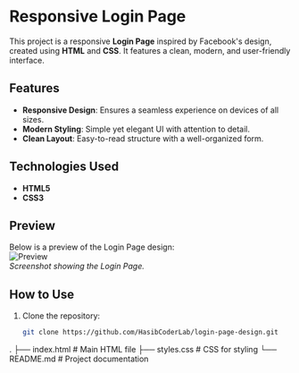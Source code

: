 # Responsive Login Page

This project is a responsive **Login Page** inspired by Facebook's design, created using **HTML** and **CSS**. It features a clean, modern, and user-friendly interface.

## Features
- **Responsive Design**: Ensures a seamless experience on devices of all sizes.
- **Modern Styling**: Simple yet elegant UI with attention to detail.
- **Clean Layout**: Easy-to-read structure with a well-organized form.

## Technologies Used
- **HTML5**
- **CSS3**

## Preview
Below is a preview of the Login Page design:  
![Preview](preview.png)  
*Screenshot showing the Login Page.*

## How to Use
1. Clone the repository:  
   ```bash
   git clone https://github.com/HasibCoderLab/login-page-design.git

.
├── index.html       # Main HTML file
├── styles.css       # CSS for styling
└── README.md        # Project documentation

